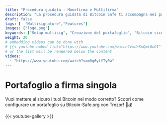 ```yaml
---
title: "Procedura guidata - Monofirma e Multifirma"
description: "La procedura guidata di Bitcoin Safe ti accompagna nei passaggi per creare un portafoglio Bitcoin sicuro"
draft: false
tags: [  "Multisignature","Features"]
images: ["logo.png"]
keywords: ["Setup multisig", "Creazione del portafoglio", "Bitcoin sicuro", "2 su 3 multisig"]
weight: 20
# embedding videos can be done with 
# {{< youtube-embed link="https://www.youtube.com/watch?v=dbSmQmt0uDI" >}}
# or the list will be rendered below the content
videos:
  - "https://www.youtube.com/watch?v=m0g6ytYTy0w"
---
```



# Portafoglio a firma singola

Vuoi mettere al sicuro i tuoi Bitcoin nel modo corretto? Scopri come configurare un portafoglio su Bitcoin-Safe.org con Trezor! 🔐💰


{{< youtube-gallery >}}